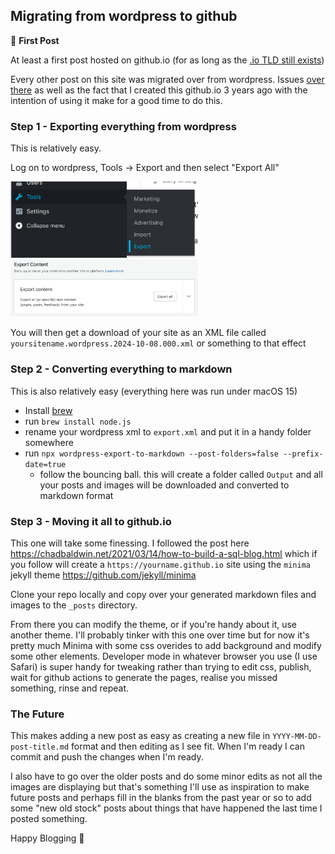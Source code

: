 ## Migrating from wordpress to github

🎉 **First Post**

At least a first post hosted on github.io (for as long as the [.io TLD still exists](https://www.computerworld.com/article/3552692/is-the-io-top-level-domain-headed-for-extinction.html))

Every other post on this site was migrated over from wordpress. Issues [over there](https://www.theverge.com/2024/10/4/24262410/wordpress-fight-trademarks-open-source-mullenweg#) as well as the fact that I created this github.io 3 years ago with the intention of using it make for a good time to do this.

### Step 1 - Exporting everything from wordpress

This is relatively easy. 

Log on to wordpress, Tools -> Export and then select "Export All"

<img src="/images/wp1.png" width=300px>

<img src="/images/wp2.png" width=300px>

You will then get a download of your site as an XML file called `yoursitename.wordpress.2024-10-08.000.xml` or something to that effect

### Step 2 - Converting everything to markdown

This is also relatively easy (everything here was run under macOS 15)

 - Install [brew](https://brew.sh)
 - run `brew install node.js`
 - rename your wordpress xml to `export.xml` and put it in a handy folder somewhere
 - run `npx wordpress-export-to-markdown --post-folders=false --prefix-date=true`
   - follow the bouncing ball. this will create a folder called `Output` and all your posts and images will be downloaded and converted to markdown format

### Step 3 - Moving it all to github.io

This one will take some finessing. I followed the post here https://chadbaldwin.net/2021/03/14/how-to-build-a-sql-blog.html which if you follow will create a `https://yourname.github.io` site using the `minima` jekyll theme https://github.com/jekyll/minima 

Clone your repo locally and copy over your generated markdown files and images to the `_posts` directory.

From there you can modify the theme, or if you're handy about it, use another theme. I'll probably tinker with this one over time but for now it's pretty much Minima with some css overides to add background and modify some other elements. Developer mode in whatever browser you use (I use Safari) is super handy for tweaking rather than trying to edit css, publish, wait for github actions to generate the pages, realise you missed something, rinse and repeat. 

### The Future

This makes adding a new post as easy as creating a new file in `YYYY-MM-DD-post-title.md` format and then editing as I see fit. When I'm ready I can commit and push the changes when I'm ready. 

I also have to go over the older posts and do some minor edits as not all the images are displaying but that's something I'll use as inspiration to make future posts and perhaps fill in the blanks from the past year or so to add some "new old stock" posts about things that have happened the last time I posted something.

Happy Blogging 🙂
